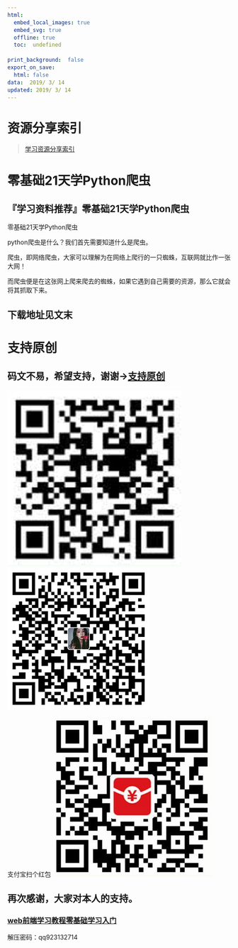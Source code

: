 ```yaml
---
html:
  embed_local_images: true
  embed_svg: true
  offline: true
  toc:  undefined

print_background:  false
export_on_save:
  html: false
data:  2019/ 3/ 14
updated: 2019/ 3/ 14
---
```



# 资源分享索引

> [学习资源分享索引](https://blog.csdn.net/qq923132714/article/details/85119757 "学习资源分享索引")



# 零基础21天学Python爬虫


## 『学习资料推荐』零基础21天学Python爬虫

零基础21天学Python爬虫

python爬虫是什么？我们首先需要知道什么是爬虫。

爬虫，即网络爬虫，大家可以理解为在网络上爬行的一只蜘蛛，互联网就比作一张大网！

而爬虫便是在这张网上爬来爬去的蜘蛛，如果它遇到自己需要的资源，那么它就会将其抓取下来。


## 下载地址见文末

# 支持原创


## 码文不易，希望支持，谢谢->**[支持原创](http://blog.csdn.net/qq923132714/article/details/79399145)**
![微信支付](https://raw.githubusercontent.com/923132714/my_picture/master/blog/support/weixin.png)![微信支付](https://raw.githubusercontent.com/923132714/my_picture/master/blog/support/支付宝.png)

支付宝扫个红包
![支付宝扫个红包](https://raw.githubusercontent.com/923132714/my_picture/master/blog/support/扫码领红包.png "扫码领红包")

## 再次感谢，大家对本人的支持。

### [web前端学习教程零基础学习入门](http://u16848854.ctfile.net/fs/16848854-350656132 "web前端学习教程零基础学习入门")

解压密码：qq923132714
